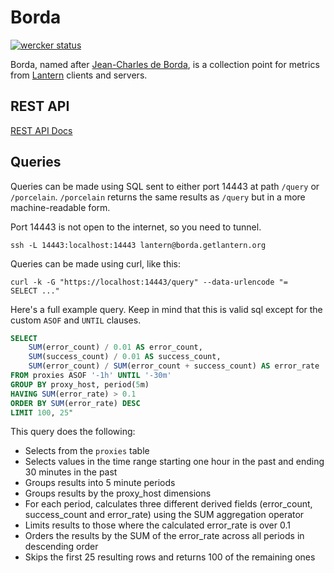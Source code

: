 # Borda

[![wercker status](https://app.wercker.com/status/d63b521240d1cea1c2fb71061b9e3272/m "wercker status")](https://app.wercker.com/project/bykey/d63b521240d1cea1c2fb71061b9e3272)

Borda, named after
[Jean-Charles de Borda](https://en.wikipedia.org/wiki/Jean-Charles_de_Borda), is
a collection point for metrics from
[Lantern](https://github.com/getlantern/lantern) clients and servers.

## REST API
[REST API Docs](http://getlantern.github.io/borda/)

## Queries

Queries can be made using SQL sent to either port 14443 at path `/query` or
`/porcelain`.  `/porcelain` returns the same results as `/query` but in a more
machine-readable form.

Port 14443 is not open to the internet, so you need to tunnel.

```
ssh -L 14443:localhost:14443 lantern@borda.getlantern.org
```

Queries can be made using curl, like this:

```
curl -k -G "https://localhost:14443/query" --data-urlencode "=
SELECT ..."
```

Here's a full example query. Keep in mind that this is valid sql except for the
custom `ASOF` and `UNTIL` clauses.

```sql
SELECT
    SUM(error_count) / 0.01 AS error_count,
    SUM(success_count) / 0.01 AS success_count,
    SUM(error_count) / SUM(error_count + success_count) AS error_rate
FROM proxies ASOF '-1h' UNTIL '-30m'
GROUP BY proxy_host, period(5m)
HAVING SUM(error_rate) > 0.1
ORDER BY SUM(error_rate) DESC
LIMIT 100, 25"
```

This query does the following:

* Selects from the `proxies` table
* Selects values in the time range starting one hour in the past and ending 30 minutes in the past
* Groups results into 5 minute periods
* Groups results by the proxy_host dimensions
* For each period, calculates three different derived fields (error_count, success_count and error_rate) using the SUM aggregation operator
* Limits results to those where the calculated error_rate is over 0.1
* Orders the results by the SUM of the error_rate across all periods in descending order
* Skips the first 25 resulting rows and returns 100 of the remaining ones
